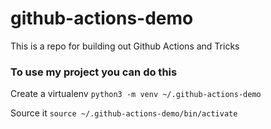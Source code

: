 # github-actions-demo
This is a repo for building out Github Actions and Tricks

### To use my project you can do this

Create a virtualenv
```python3 -m venv ~/.github-actions-demo```

Source it
```source ~/.github-actions-demo/bin/activate```
